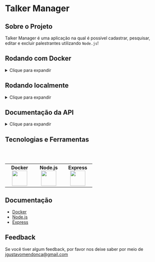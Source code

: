 # Talker Manager

<a name="readme-top"></a>

## Sobre o Projeto

Talker Manager é uma aplicação na qual é possível cadastrar, pesquisar, editar e excluir palestrantes utilizando `Node.js`!

## Rodando com Docker
<details>
  <summary>Clique para expandir</summary>
  
  ## É necessário ter o Docker instalado em sua máquina.
  
- Clone o projeto

```bash
  git clone git@github.com:Joaogustavo789/Talker-Manager.git
```

- Entre no diretório do projeto

```bash
  cd Talker-Manager
```

- Crie os Containers

```js
  docker-compose up -d  // Ele irá rodar um serviço do node!
```

OBS: Se estiver usando `macOS` será necessário colocar manualmente uma opção `platform: linux/amd64` no serviço do banco de dados no arquivo docker-compose.yml desse projeto.

- Entre no Container

```bash
  docker exec -it talker_manager bash
```

- Instale as dependências dentro do container

```bash
  npm install
```

- Execute a aplicação dentro do container

```bash
  npm run dev
```
</details>

## Rodando localmente
<details>
  <summary>Clique para expandir</summary>
  
   ## É necessário ter o Node.js instalado em sua máquina.
  
- Clone o projeto

```bash
  git clone git@github.com:Joaogustavo789/Talker-Manager.git
```

- Entre no diretório do projeto

```bash
  cd Talker-Manager
```

- Instale as dependências

```bash
  npm install
```
</details>

## Documentação da API
<details>
  <summary>Clique para expandir</summary>

### Retorna todos os palestrantes

```http
  GET /talker
```
<details>
  <summary>Clique para expandir</summary>
  <br>
  
#### Resposta esperada

```js
[
  {
    "name": "Henrique Albuquerque",
    "age": 62,
    "id": 1,
    "talk": { "watchedAt": "23/10/2020", "rate": 5 }
  },
  {
    "name": "Heloísa Albuquerque",
    "age": 67,
    "id": 2,
    "talk": { "watchedAt": "23/10/2020", "rate": 5 }
  },
  {
    "name": "Ricardo Xavier Filho",
    "age": 33,
    "id": 3,
    "talk": { "watchedAt": "23/10/2020", "rate": 5 }
  },
  {
    "name": "Marcos Costa",
    "age": 24,
    "id": 4,
    "talk": { "watchedAt": "23/10/2020", "rate": 5 }
  }
]
```

#### Resposta esperada caso não tenha valores

```js
[]
```
</details>


### Retorna um palestrante

```http
  GET /talker/:id
```

| Parâmetro   | Tipo       | Descrição                                   |
| :---------- | :--------- | :------------------------------------------ |
| `id`      | `number` | **Obrigatório**. O ID do palestrante que você deseja buscar. |

<details>
  <summary>Clique para expandir</summary>
  <br>

#### Resposta esperada

```js
{
  "name": "Henrique Albuquerque",
  "age": 62,
  "id": 1,
  "talk": { "watchedAt": "23/10/2020", "rate": 5 }
}
```

#### Caso não encontre um palestrante

```js
{
  "message": "Pessoa palestrante não encontrada"
}
```
</details>


### Login

```http
  POST /login
```

<details>
  <summary>Clique para expandir</summary>
  <br>

#### Formato da requisição

```js
{
  "email": "email@email.com",
  "password": "123456"
}
```

#### Resposta esperada

```js
{
  "token": "7mqaVRXJSp886CGr"
}
```

#### Resposta com algum parâmetro errado
<details>
  <summary>Clique para expandir</summary>
  <br>

- **email vazio**

```js
{
  "message": "O campo \"email\" é obrigatório"
}
```

- **Quando é passado um email inválido**

```js
{
  "message": "O \"email\" deve ter o formato \"email@email.com\""
}
```

- **password vazio**

```js
{
  "message": "O campo \"password\" é obrigatório"
}
```

- **password menor que 6 caracteres**

```js
{
  "message": "O \"password\" deve ter pelo menos 6 caracteres"
}
```
</details>
</details>

### Cria um novo palestrante

```http
  POST /talker
```

<details>
  <summary>Clique para expandir</summary>
  <br>

#### Formato da requisição

```js
{
  "name": "Danielle Santos",
  "age": 56,
  "talk": {
    "watchedAt": "22/10/2019",
    "rate": 5
  }
}
```

#### Retorno esperado

```js
{
  "id": 1,
  "name": "Danielle Santos",
  "age": 56,
  "talk": {
    "watchedAt": "22/10/2019",
    "rate": 5
  }
}
```

#### Resposta com algum parâmetro errado
<details>
  <summary>Clique para expandir</summary>
  <br>
  
- **Quando não é passado um token**

```js
{
  "message": "Token não encontrado"
}
```

- **Quando é passado um token é inválido**

```js
{
  "message": "Token inválido"
}
```

- **name vazio**

```js
{
  "message": "O campo \"name\" é obrigatório"
}
```

- **name menor que 3 caracteres**

```js
{
  "message": "O \"name\" deve ter pelo menos 3 caracteres"
}
```

- **age vazio**

```js
{
  "message": "O campo \"age\" é obrigatório"
}
```

- **age menor de 18**

```js
{
  "message": "A pessoa palestrante deve ser maior de idade"
}
```

- **talk vazio**

```js
{
  "message": "O campo \"talk\" é obrigatório"
}
```
- **watchedAt vazio**

```js
{
  "message": "O campo \"watchedAt\" é obrigatório"
}
```

- **watchedAt inválido**

```js
{
  "message": "O campo \"watchedAt\" deve ter o formato \"dd/mm/aaaa\""
}
```

- **rate vazio**

```js
{
  "message": "O campo \"rate\" é obrigatório"
}
```

- **rate menor que 1 ou maior que 5**

```js
{
  "message": "O campo \"rate\" deve ser um inteiro de 1 à 5"
}
```
</details>
</details>

### Altera um palestrante

```http
  PUT /talker/:id
```

| Parâmetro   | Tipo       | Descrição                                   |
| :---------- | :--------- | :------------------------------------------ |
| `id`      | `number` | **Obrigatório**. O ID do palestrante que você deseja alterar. |

<details>
  <summary>Clique para expandir</summary>
  <br>
  
#### Formato da requisição

```js
{
  "id": 1,
  "name": "Danielle Barbosa",
  "age": 57,
  "talk": {
    "watchedAt": "23/09/2020",
    "rate": 4
  }
}
```

#### Resposta esperada

```js
{
  "id": 1,
  "name": "Danielle Barbosa",
  "age": 57,
  "talk": {
    "watchedAt": "23/09/2020",
    "rate": 4
  }
}
```

#### Resposta com algum parâmetro errado
<details>
  <summary>Clique para expandir</summary>
  <br>

- **Quando não é passado um token**

```js
{
  "message": "Token não encontrado"
}
```

- **Quando é passado um token é inválido**

```js
{
  "message": "Token inválido"
}
```

- **name vazio**

```js
{
  "message": "O campo \"name\" é obrigatório"
}
```

- **name menor que 3 caracteres**

```js
{
  "message": "O \"name\" deve ter pelo menos 3 caracteres"
}
```

- **age vazio**

```js
{
  "message": "O campo \"age\" é obrigatório"
}
```

- **age menor de 18**

```js
{
  "message": "A pessoa palestrante deve ser maior de idade"
}
```

- **talk vazio**

```js
{
  "message": "O campo \"talk\" é obrigatório"
}
```
- **watchedAt vazio**

```js
{
  "message": "O campo \"watchedAt\" é obrigatório"
}
```

- **watchedAt inválido**

```js
{
  "message": "O campo \"watchedAt\" deve ter o formato \"dd/mm/aaaa\""
}
```

- **rate vazio**

```js
{
  "message": "O campo \"rate\" é obrigatório"
}
```

- **rate menor que 1 ou maior que 5**

```js
{
  "message": "O campo \"rate\" deve ser um inteiro de 1 à 5"
}
```
</details>
</details>

### Exclui um palestrante

```http
  DELETE /talker/:id
```

| Parâmetro   | Tipo       | Descrição                                   |
| :---------- | :--------- | :------------------------------------------ |
| `id`      | `number` | **Obrigatório**. O ID do palestrante que você deseja excluir. |

<details>
  <summary>Clique para expandir</summary>
  <br>

- **Quando não é passado um token**

```js
{
  "message": "Token não encontrado"
}
```

- **Quando é passado um token é inválido**

```js
{
  "message": "Token inválido"
}
```

#### OBS: Caso a exclusão tenha dado certo, o `status 204` é retornado sem conteúdo.
</details>

### Retorna um palestrante por nome

```http
  GET /talker/search?q=searchTerm
```

| Parâmetro   | Tipo       | Descrição                                   |
| :---------- | :--------- | :------------------------------------------ |
| `searchTerm`      | `string` | **Obrigatório**. O nome do palestrante que você deseja buscar. |

<details>
  <summary>Clique para expandir</summary>
  <br>

- **Ao digitar na rota...**

```js
  /search?q=Da
```

#### Resposta esperada

```js
[
  {
    "id": 1,
    "name": "Danielle Santos",
    "age": 56,
    "talk": {
      "watchedAt": "22/10/2019",
      "rate": 5,
    },
  }
]
```

- **Quando não é passado um token**

```js
{
  "message": "Token não encontrado"
}
```

- **Quando é passado um token é inválido**

```js
{
  "message": "Token inválido"
}
```
</details>
</details>

## Tecnologias e Ferramentas

<br>
<br>
<table width="320px" align="center">
  <tbody>
    <tr valign="top">
      <td width="80px" align="center">
        <span><strong>Docker</strong></span>
        <img height="50" src="https://cdn.jsdelivr.net/gh/devicons/devicon/icons/docker/docker-plain-wordmark.svg" />
      </td>
      <td width="80px" align="center">
        <span><strong>Node.js</strong></span><br>
          <img height="50" src="https://cdn.jsdelivr.net/gh/devicons/devicon/icons/nodejs/nodejs-original.svg" />
      </td>
      <td width="80px" align="center">
        <span><strong>Express</strong></span><br>
          <img height="50" src="https://cdn.jsdelivr.net/gh/devicons/devicon/icons/express/express-original.svg" />
      </td>
    </tr>
  </tbody>
</table>


## Documentação

- [Docker](https://docs.docker.com/)
- [Node.js](https://nodejs.org/en/)
- [Express](https://expressjs.com/pt-br/)


## Feedback

Se você tiver algum feedback, por favor nos deixe saber por meio de jgustavomendonca@gmail.com

